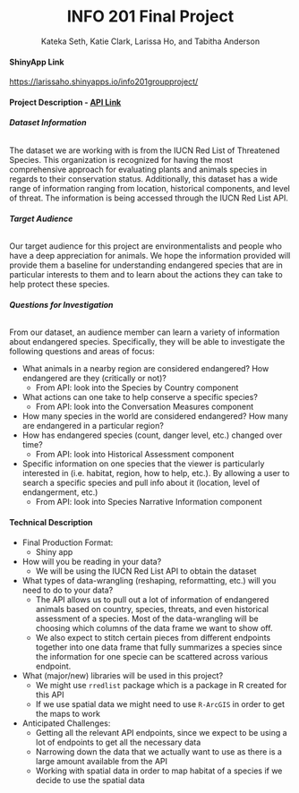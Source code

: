 # <center> INFO 201 Final Project </center>
<center> Kateka Seth, Katie Clark, Larissa Ho, and Tabitha Anderson </center>

#### **ShinyApp Link**
https://larissaho.shinyapps.io/info201groupproject/ 

#### **Project Description - [API Link](http://apiv3.iucnredlist.org/api/v3/docs#general)**
###### ***Dataset Information***
The dataset we are working with is from the IUCN Red List of Threatened Species. This organization is recognized for having the most comprehensive approach for evaluating plants and animals species in regards to their conservation status. Additionally, this dataset has a wide range of information ranging from location, historical components, and level of threat. The information is being accessed through the IUCN Red List API.
###### ***Target Audience***
 Our target audience for this project are environmentalists and people who have a deep appreciation for animals. We hope the information provided will provide them a baseline for understanding endangered species that are in particular interests to them and to learn about the actions they can take to help protect these species.
###### ***Questions for Investigation***
From our dataset, an audience member can learn a variety of information about endangered species. Specifically, they will be able to investigate the following questions and areas of focus:
  - What animals in a nearby region are considered endangered? How endangered are they (critically or not)?
    - From API: look into the Species by Country component
  - What actions can one take to help conserve a specific species?
    - From API: look into the Conversation Measures component
  - How many species in the world are considered endangered? How many are endangered in a particular region?
  - How has endangered species (count, danger level, etc.) changed over time?
    - From API: look into Historical Assessment component
  - Specific information on one species that the viewer is particularly interested in (i.e. habitat, region, how to help, etc.). By allowing a user to search a specific species and pull info about it (location, level of endangerment, etc.)
    - From API: look into Species Narrative Information component

#### **Technical Description**
  - Final Production Format:
    - Shiny app
  - How will you be reading in your data?
    - We will be using the IUCN Red List API to obtain the dataset
  - What types of data-wrangling (reshaping, reformatting, etc.) will you need to do to your data?
    - The API allows us to pull out a lot of information of endangered animals based on country, species, threats, and even historical assessment of a species. Most of the data-wrangling will be choosing which columns of the data frame we want to show off.
    - We also expect to stitch certain pieces from different endpoints together into one data frame that fully summarizes a species since the information for one specie can be scattered across various endpoint.
  - What (major/new) libraries will be used in this project?
    - We might use `rredlist` package which is a package in R created for this API
    - If we use spatial data we might need to use `R-ArcGIS` in order to get the maps to work
  - Anticipated Challenges:
    - Getting all the relevant API endpoints, since we expect to be using a lot of endpoints to get all the necessary data
    - Narrowing down the data that we actually want to use as there is a large amount available from the API
    - Working with spatial data in order to map habitat of a species if we decide to use the spatial data
